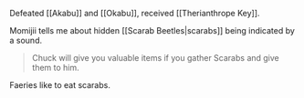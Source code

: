 Defeated [[Akabu]] and [[Okabu]], received [[Therianthrope Key]].

Momijii tells me about hidden [[Scarab Beetles|scarabs]] being indicated by a sound.

> Chuck will give you valuable items if you gather Scarabs and give them to him.

Faeries like to eat scarabs.